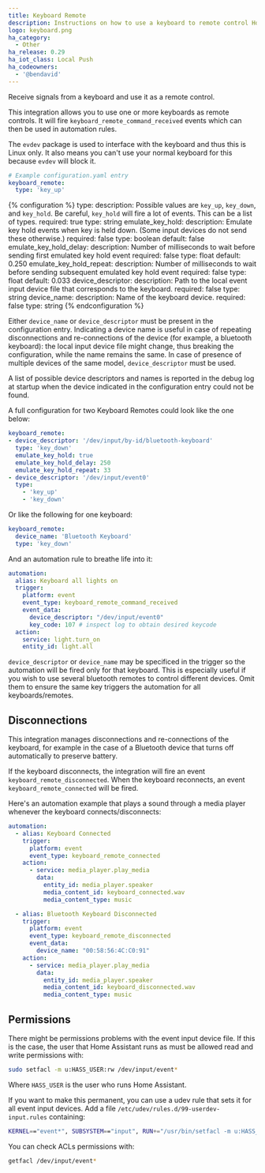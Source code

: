 ```yaml
---
title: Keyboard Remote
description: Instructions on how to use a keyboard to remote control Home Assistant.
logo: keyboard.png
ha_category:
  - Other
ha_release: 0.29
ha_iot_class: Local Push
ha_codeowners:
  - '@bendavid'
---
```


Receive signals from a keyboard and use it as a remote control.

This integration allows you to use one or more keyboards as remote controls. It will fire `keyboard_remote_command_received` events which can then be used in automation rules.

The `evdev` package is used to interface with the keyboard and thus this is Linux only. It also means you can't use your normal keyboard for this because `evdev` will block it.

```yaml
# Example configuration.yaml entry
keyboard_remote:
  type: 'key_up'
```

{% configuration %}
type:
  description: Possible values are `key_up`, `key_down`, and `key_hold`. Be careful, `key_hold` will fire a lot of events.  This can be a list of types.
  required: true
  type: string
emulate_key_hold:
  description: Emulate key hold events when key is held down.  (Some input devices do not send these otherwise.)
  required: false
  type: boolean
  default: false
emulate_key_hold_delay:
  description:  Number of milliseconds to wait before sending first emulated key hold event
  required: false
  type: float
  default: 0.250
emulate_key_hold_repeat:
  description:  Number of milliseconds to wait before sending subsequent emulated key hold event
  required: false
  type: float
  default: 0.033
device_descriptor:
  description: Path to the local event input device file that corresponds to the keyboard.
  required: false
  type: string
device_name:
  description: Name of the keyboard device.
  required: false
  type: string
{% endconfiguration %}

Either `device_name` or `device_descriptor` must be present in the configuration entry. Indicating a device name is useful in case of repeating disconnections and re-connections of the device (for example, a bluetooth keyboard): the local input device file might change, thus breaking the configuration, while the name remains the same.
In case of presence of multiple devices of the same model, `device_descriptor` must be used.

A list of possible device descriptors and names is reported in the debug log at startup when the device indicated in the configuration entry could not be found.

A full configuration for two Keyboard Remotes could look like the one below:

```yaml
keyboard_remote:
- device_descriptor: '/dev/input/by-id/bluetooth-keyboard'
  type: 'key_down'
  emulate_key_hold: true
  emulate_key_hold_delay: 250
  emulate_key_hold_repeat: 33
- device_descriptor: '/dev/input/event0'
  type:
    - 'key_up'
    - 'key_down'
```

Or like the following for one keyboard:

```yaml
keyboard_remote:
  device_name: 'Bluetooth Keyboard'
  type: 'key_down'
```

And an automation rule to breathe life into it:

```yaml
automation:
  alias: Keyboard all lights on
  trigger:
    platform: event
    event_type: keyboard_remote_command_received
    event_data:
      device_descriptor: "/dev/input/event0"
      key_code: 107 # inspect log to obtain desired keycode
  action:
    service: light.turn_on
    entity_id: light.all
```

`device_descriptor` or `device_name` may be specificed in the trigger so the automation will be fired only for that keyboard. This is especially useful if you wish to use several bluetooth remotes to control different devices. Omit them to ensure the same key triggers the automation for all keyboards/remotes.

## Disconnections

This integration manages disconnections and re-connections of the keyboard, for example in the case of a Bluetooth device that turns off automatically to preserve battery.

If the keyboard disconnects, the integration will fire an event `keyboard_remote_disconnected`.
When the keyboard reconnects, an event `keyboard_remote_connected` will be fired.

Here's an automation example that plays a sound through a media player whenever the keyboard connects/disconnects:

```yaml
automation:
  - alias: Keyboard Connected
    trigger:
      platform: event
      event_type: keyboard_remote_connected
    action:
      - service: media_player.play_media
        data:
          entity_id: media_player.speaker
          media_content_id: keyboard_connected.wav
          media_content_type: music

  - alias: Bluetooth Keyboard Disconnected
    trigger:
      platform: event
      event_type: keyboard_remote_disconnected
      event_data:
        device_name: "00:58:56:4C:C0:91"
    action:
      - service: media_player.play_media
        data:
          entity_id: media_player.speaker
          media_content_id: keyboard_disconnected.wav
          media_content_type: music
```

## Permissions

There might be permissions problems with the event input device file. If this is the case, the user that Home Assistant runs as must be allowed read and write permissions with:

```bash
sudo setfacl -m u:HASS_USER:rw /dev/input/event*
```

Where `HASS_USER` is the user who runs Home Assistant.

If you want to make this permanent, you can use a udev rule that sets it for all event input devices. Add a file `/etc/udev/rules.d/99-userdev-input.rules` containing:

```bash
KERNEL=="event*", SUBSYSTEM=="input", RUN+="/usr/bin/setfacl -m u:HASS_USER:rw $env{DEVNAME}"
```

You can check ACLs permissions with:

```bash
getfacl /dev/input/event*
```
